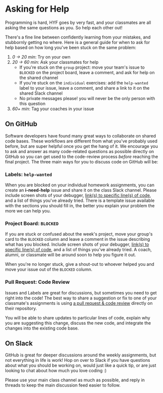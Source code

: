 # Asking for Help

Programming is hard, HYF goes by very fast, and your classmates are all asking the same questions as you. So help each other out!

There's a fine line between confidently learning from your mistakes, and stubbornly getting no where. Here is a general guide for when to ask for help based on how long you've been stuck on the same problem:

1. _0 -&gt; 20 min_: Try on your own
2. _20 -&gt; 60 min_: Ask your classmates for help
   * If you're stuck on the `group` project: move your team's issue to `BLOCKED` on the project board, leave a comment, and ask for help on the shared channel
   * If you're stuck on the `individual` exercises: add the `help-wanted` label to your issue, leave a comment, and share a link to it on the shared Slack channel
   * No private messages please! you will never be the only person with this question
3. _60+ min_: Tag your coaches in your issue

## On GitHub

Software developers have found many great ways to collaborate on shared code bases. These workflows are different from what you've probably used before, but are super helpful once you get the hang of it. We encourage you to ask and answer as many code-related questions as possible directly on GitHub so you can get used to the code-review process _before_ reaching the final project. The three main ways for you to discuss code on GitHub will be:

### Labels: `help-wanted`

When you are blocked on your individual homework assignments, you can create an **i-need-help** issue and share it on the class Slack channel. Please include screen shots of your debugger, [link\(s\) to specific line\(s\) of code](https://help.github.com/en/github/managing-your-work-on-github/creating-a-permanent-link-to-a-code-snippet), and a list of things you've already tried. There is a template issue available with the sections you should fill in, the better you explain your problem the more we can help you.

### Project Board: `BLOCKED`

If you are stuck or confused about the week's project, move your group's card to the `BLOCKED` column and leave a comment in the issue describing what has you blocked. Include screen shots of your debugger, [link\(s\) to specific line\(s\) of code](https://help.github.com/en/github/managing-your-work-on-github/creating-a-permanent-link-to-a-code-snippet), and a list of things you've already tried. A coach, alumni, or classmate will be around soon to help you figure it out.

When you're no longer stuck, give a shout-out to whoever helped you and move your issue out of the `BLOCKED` column.

### Pull Request: Code Review

Issues and Labels are great for discussions, but sometimes you need to get right into the code! The best way to share a suggestion or fix to one of your classmate's assignments is using [a pull request & code review](https://github.com/features/code-review/) directly on their repository.

You will be able to share updates to particular lines of code, explain why you are suggesting this change, discuss the new code, and integrate the changes into the existing code base.

## On Slack

GitHub is great for deeper discussions around the weekly assignments, but not everything in life is work! Hop on over to Slack if you have questions about what you should be working on, would just like a quick tip, or are just looking to chat about how much you love coding :\)

Please use your main class channel as much as possible, and reply in threads to keep the main discussion feed easier to follow.

